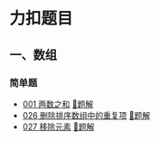 # 力扣题目
## 一、数组
### 简单题
- [001 两数之和](https://leetcode-cn.com/problems/two-sum/) [🌙题解](leetcode_001.py)
- [026 删除排序数组中的重复项](https://leetcode-cn.com/problems/remove-duplicates-from-sorted-array/) [🌙题解](leetcode_026.py)
- [027 移除元素](https://leetcode-cn.com/problems/remove-element/) [🌙题解](leetcode_027.py)
